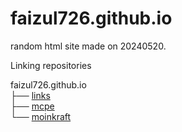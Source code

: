# faizul726.github.io
random html site made on 20240520.

Linking repositories

faizul726.github.io  
        ├── [links](https://github.com/faizul726/links)  
        ├── [mcpe](https://github.com/faizul726/mcpe)  
        └── [moinkraft](https://github.com/faizul726/moinkraft)  
